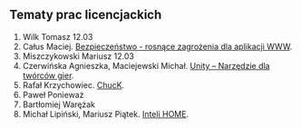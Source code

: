 ## Tematy prac licencjackich

1. Wilk Tomasz 12.03
1. Całus Maciej. [Bezpieczeństwo - rosnące zagrożenia dla aplikacji WWW](https://github.com/mcalus/licencjat).
1. Miszczykowski Mariusz 12.03
1. Czerwińska Agnieszka, Maciejewski Michał. [Unity – Narzędzie dla twórców gier](https://github.com/aczerwinska/FathersLegacy).
1. Rafał Krzychowiec. [ChucK](/).
1. Paweł Ponieważ
1. Bartłomiej Warężak
1. Michał Lipiński, Mariusz Piątek. [Inteli HOME](https://github.com/mlipinski2/licencjat).
